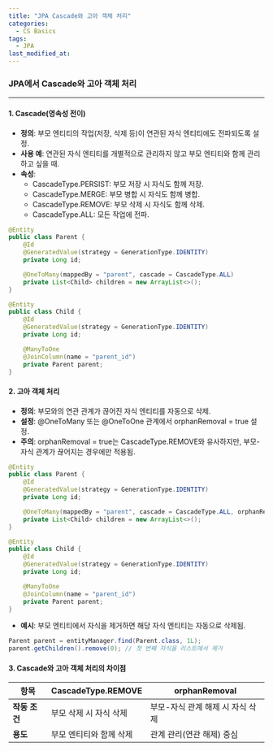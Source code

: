 ```yaml
---
title: "JPA Cascade와 고아 객체 처리"
categories:
  - CS Basics
tags:
  - JPA
last_modified_at: 
---
```


### JPA에서 Cascade와 고아 객체 처리

---

#### 1. Cascade(영속성 전이)

- **정의**: 부모 엔티티의 작업(저장, 삭제 등)이 연관된 자식 엔티티에도 전파되도록 설정.
- **사용 예**: 연관된 자식 엔티티를 개별적으로 관리하지 않고 부모 엔티티와 함께 관리하고 싶을 때.
- **속성**:
  - CascadeType.PERSIST: 부모 저장 시 자식도 함께 저장.
  - CascadeType.MERGE: 부모 병합 시 자식도 함께 병합.
  - CascadeType.REMOVE: 부모 삭제 시 자식도 함께 삭제.
  - CascadeType.ALL: 모든 작업에 전파.

```java
@Entity
public class Parent {
    @Id
    @GeneratedValue(strategy = GenerationType.IDENTITY)
    private Long id;

    @OneToMany(mappedBy = "parent", cascade = CascadeType.ALL)
    private List<Child> children = new ArrayList<>();
}

@Entity
public class Child {
    @Id
    @GeneratedValue(strategy = GenerationType.IDENTITY)
    private Long id;

    @ManyToOne
    @JoinColumn(name = "parent_id")
    private Parent parent;
}
```

#### 2. 고아 객체 처리

- **정의**: 부모와의 연관 관계가 끊어진 자식 엔티티를 자동으로 삭제.
- **설정**: @OneToMany 또는 @OneToOne 관계에서 orphanRemoval = true 설정.
- **주의**: orphanRemoval = true는 CascadeType.REMOVE와 유사하지만, 부모-자식 관계가 끊어지는 경우에만 적용됨.

```java
@Entity
public class Parent {
    @Id
    @GeneratedValue(strategy = GenerationType.IDENTITY)
    private Long id;

    @OneToMany(mappedBy = "parent", cascade = CascadeType.ALL, orphanRemoval = true)
    private List<Child> children = new ArrayList<>();
}

@Entity
public class Child {
    @Id
    @GeneratedValue(strategy = GenerationType.IDENTITY)
    private Long id;

    @ManyToOne
    @JoinColumn(name = "parent_id")
    private Parent parent;
}
```

- **예시**: 부모 엔티티에서 자식을 제거하면 해당 자식 엔티티는 자동으로 삭제됨.

```java
Parent parent = entityManager.find(Parent.class, 1L);
parent.getChildren().remove(0); // 첫 번째 자식을 리스트에서 제거
```

#### 3. Cascade와 고아 객체 처리의 차이점

| 항목           | CascadeType.REMOVE           | orphanRemoval                 |
|----------------|------------------------------|-------------------------------|
| **작동 조건**  | 부모 삭제 시 자식 삭제       | 부모-자식 관계 해제 시 자식 삭제 |
| **용도**      | 부모 엔티티와 함께 삭제      | 관계 관리(연관 해제) 중심      |

